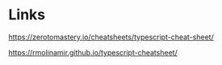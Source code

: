 # Links

https://zerotomastery.io/cheatsheets/typescript-cheat-sheet/

https://rmolinamir.github.io/typescript-cheatsheet/
